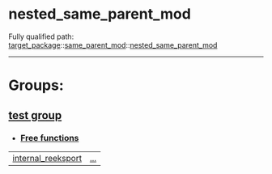 # nested_same_parent_mod

Fully qualified path: [target_package](./target_package.md)::[same_parent_mod](./target_package-same_parent_mod.md)::[nested_same_parent_mod](./target_package-same_parent_mod-nested_same_parent_mod.md)



---
 
# Groups: 

## [test group](test_group.md)

- ### [Free functions](./test_group-free_functions.md)

| | |
|:---|:---|
| [internal_reeksport](./target_package-same_parent_mod-nested_same_parent_mod-internal_reeksport.md) | [...](./target_package-same_parent_mod-nested_same_parent_mod-internal_reeksport.md) |
